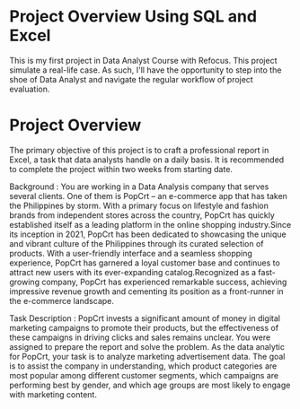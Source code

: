 # Project Overview Using SQL and Excel
This is my first project in Data Analyst Course with Refocus. This project simulate a real-life case. As such, I'll have the opportunity to step into the shoe of Data Analyst and navigate the regular workflow of project evaluation.

# Project Overview
The primary objective of this project is to craft a professional report in Excel, a task that data analysts handle on a daily basis. It is recommended to complete the project within two weeks from starting date.

Background :
You are working in a Data Analysis company that serves several clients. One  of them is PopCrt – an e-commerce app that has taken the Philippines by storm.  With a primary focus on lifestyle and fashion brands from independent stores across the country, PopCrt has quickly established itself as a leading platform in the online shopping industry.Since its inception in 2021, PopCrt has been dedicated to showcasing the unique  and vibrant culture of the Philippines through its curated selection of products.  With a user-friendly interface and a seamless shopping experience, PopCrt has garnered a loyal customer base and continues to attract new users with its  ever-expanding catalog.Recognized as a fast-growing company, PopCrt has experienced remarkable success, achieving impressive revenue growth and cementing its position as a front-runner in the e-commerce landscape.

Task Description : 
PopCrt invests a significant amount of money in digital marketing campaigns  to promote their products, but the effectiveness of these campaigns in driving clicks and sales remains unclear. You were assigned to prepare the report and solve the problem. As the data analytic for PopCrt, your task is to analyze marketing advertisement data.  The goal is to assist the company in understanding, which product categories are most popular among different customer segments, which campaigns are performing best by gender, and which age groups are most likely to engage with marketing content.
